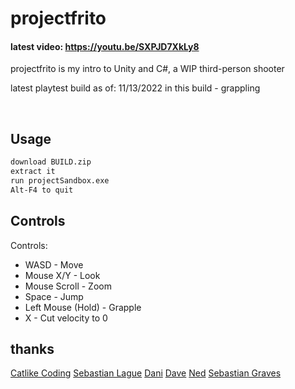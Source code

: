 # projectfrito
#### latest video: <https://youtu.be/SXPJD7XkLy8>

projectfrito is my intro to Unity and C#, a WIP third-person shooter

latest playtest build as of: 11/13/2022
in this build - grappling

<br>

## Usage
```sh
download BUILD.zip
extract it
run projectSandbox.exe
Alt-F4 to quit
```

## Controls
Controls:
- WASD - Move
- Mouse X/Y - Look
- Mouse Scroll - Zoom
- Space - Jump
- Left Mouse (Hold) - Grapple
- X - Cut velocity to 0

## thanks
[Catlike Coding](https://catlikecoding.com/unity/tutorials/)
[Sebastian Lague](https://www.youtube.com/c/SebastianLague/videos)
[Dani](https://www.youtube.com/c/DanisTutorials/videos)
[Dave](https://www.youtube.com/channel/UCIWlCE2kt0RXCJLRp8HjhiQ/videos)
[Ned](https://www.youtube.com/c/NedMakesGames/videos)
[Sebastian Graves](https://www.youtube.com/user/ICampEasts/videos)